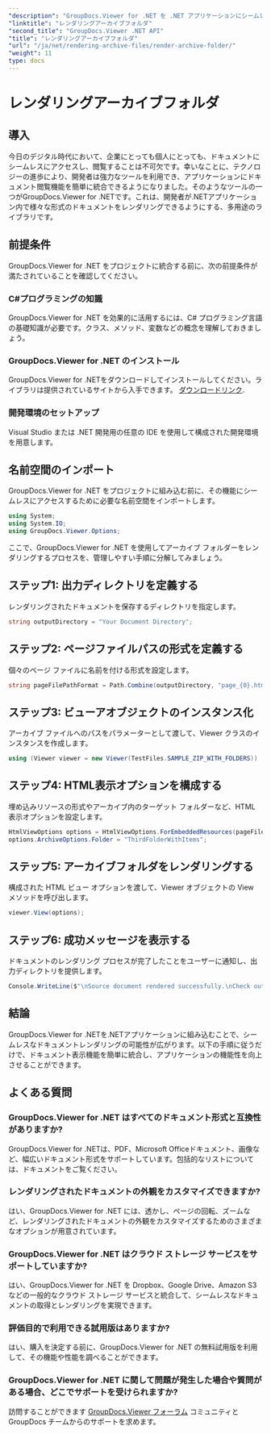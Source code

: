 ```yaml
---
"description": "GroupDocs.Viewer for .NET を .NET アプリケーションにシームレスに統合し、効率的なドキュメントのレンダリングおよび表示機能を実現します。"
"linktitle": "レンダリングアーカイブフォルダ"
"second_title": "GroupDocs.Viewer .NET API"
"title": "レンダリングアーカイブフォルダ"
"url": "/ja/net/rendering-archive-files/render-archive-folder/"
"weight": 11
type: docs
---
```

# レンダリングアーカイブフォルダ

## 導入
今日のデジタル時代において、企業にとっても個人にとっても、ドキュメントにシームレスにアクセスし、閲覧することは不可欠です。幸いなことに、テクノロジーの進歩により、開発者は強力なツールを利用でき、アプリケーションにドキュメント閲覧機能を簡単に統合できるようになりました。そのようなツールの一つがGroupDocs.Viewer for .NETです。これは、開発者が.NETアプリケーション内で様々な形式のドキュメントをレンダリングできるようにする、多用途のライブラリです。
## 前提条件
GroupDocs.Viewer for .NET をプロジェクトに統合する前に、次の前提条件が満たされていることを確認してください。
### C#プログラミングの知識
GroupDocs.Viewer for .NET を効果的に活用するには、C# プログラミング言語の基礎知識が必要です。クラス、メソッド、変数などの概念を理解しておきましょう。
### GroupDocs.Viewer for .NET のインストール
GroupDocs.Viewer for .NETをダウンロードしてインストールしてください。ライブラリは提供されているサイトから入手できます。 [ダウンロードリンク](https://releases。groupdocs.com/viewer/net/).
### 開発環境のセットアップ
Visual Studio または .NET 開発用の任意の IDE を使用して構成された開発環境を用意します。

## 名前空間のインポート
GroupDocs.Viewer for .NET をプロジェクトに組み込む前に、その機能にシームレスにアクセスするために必要な名前空間をインポートします。
```csharp
using System;
using System.IO;
using GroupDocs.Viewer.Options;
```

ここで、GroupDocs.Viewer for .NET を使用してアーカイブ フォルダーをレンダリングするプロセスを、管理しやすい手順に分解してみましょう。
## ステップ1: 出力ディレクトリを定義する
レンダリングされたドキュメントを保存するディレクトリを指定します。
```csharp
string outputDirectory = "Your Document Directory";
```
## ステップ2: ページファイルパスの形式を定義する
個々のページ ファイルに名前を付ける形式を設定します。
```csharp
string pageFilePathFormat = Path.Combine(outputDirectory, "page_{0}.html");
```
## ステップ3: ビューアオブジェクトのインスタンス化
アーカイブ ファイルへのパスをパラメーターとして渡して、Viewer クラスのインスタンスを作成します。
```csharp
using (Viewer viewer = new Viewer(TestFiles.SAMPLE_ZIP_WITH_FOLDERS))
```
## ステップ4: HTML表示オプションを構成する
埋め込みリソースの形式やアーカイブ内のターゲット フォルダーなど、HTML 表示オプションを設定します。
```csharp
HtmlViewOptions options = HtmlViewOptions.ForEmbeddedResources(pageFilePathFormat);
options.ArchiveOptions.Folder = "ThirdFolderWithItems";
```
## ステップ5: アーカイブフォルダをレンダリングする
構成された HTML ビュー オプションを渡して、Viewer オブジェクトの View メソッドを呼び出します。
```csharp
viewer.View(options);
```
## ステップ6: 成功メッセージを表示する
ドキュメントのレンダリング プロセスが完了したことをユーザーに通知し、出力ディレクトリを提供します。
```csharp
Console.WriteLine($"\nSource document rendered successfully.\nCheck output in {outputDirectory}.");
```

## 結論
GroupDocs.Viewer for .NETを.NETアプリケーションに組み込むことで、シームレスなドキュメントレンダリングの可能性が広がります。以下の手順に従うだけで、ドキュメント表示機能を簡単に統合し、アプリケーションの機能性を向上させることができます。
## よくある質問
### GroupDocs.Viewer for .NET はすべてのドキュメント形式と互換性がありますか?
GroupDocs.Viewer for .NETは、PDF、Microsoft Officeドキュメント、画像など、幅広いドキュメント形式をサポートしています。包括的なリストについては、ドキュメントをご覧ください。
### レンダリングされたドキュメントの外観をカスタマイズできますか?
はい、GroupDocs.Viewer for .NET には、透かし、ページの回転、ズームなど、レンダリングされたドキュメントの外観をカスタマイズするためのさまざまなオプションが用意されています。
### GroupDocs.Viewer for .NET はクラウド ストレージ サービスをサポートしていますか?
はい、GroupDocs.Viewer for .NET を Dropbox、Google Drive、Amazon S3 などの一般的なクラウド ストレージ サービスと統合して、シームレスなドキュメントの取得とレンダリングを実現できます。
### 評価目的で利用できる試用版はありますか?
はい、購入を決定する前に、GroupDocs.Viewer for .NET の無料試用版を利用して、その機能や性能を調べることができます。
### GroupDocs.Viewer for .NET に関して問題が発生した場合や質問がある場合、どこでサポートを受けられますか?
訪問することができます [GroupDocs.Viewer フォーラム](https://forum.groupdocs.com/c/viewer/9) コミュニティと GroupDocs チームからのサポートを求めます。